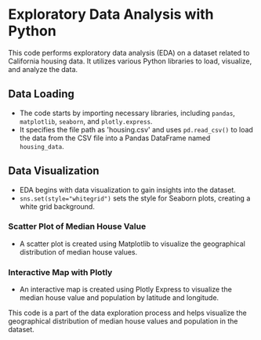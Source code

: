 # Exploratory Data Analysis with Python

This code performs exploratory data analysis (EDA) on a dataset related to California housing data. It utilizes various Python libraries to load, visualize, and analyze the data.

## Data Loading
- The code starts by importing necessary libraries, including `pandas`, `matplotlib`, `seaborn`, and `plotly.express`.
- It specifies the file path as 'housing.csv' and uses `pd.read_csv()` to load the data from the CSV file into a Pandas DataFrame named `housing_data`.

## Data Visualization
- EDA begins with data visualization to gain insights into the dataset.
- `sns.set(style="whitegrid")` sets the style for Seaborn plots, creating a white grid background.

### Scatter Plot of Median House Value
- A scatter plot is created using Matplotlib to visualize the geographical distribution of median house values.

### Interactive Map with Plotly
- An interactive map is created using Plotly Express to visualize the median house value and population by latitude and longitude.

This code is a part of the data exploration process and helps visualize the geographical distribution of median house values and population in the dataset.
